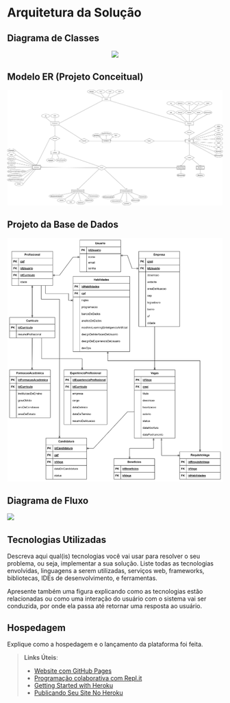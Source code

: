 # Arquitetura da Solução

## Diagrama de Classes

<div align="center">
<img src="https://github-production-user-asset-6210df.s3.amazonaws.com/102912738/269121733-015d5570-2b5b-430b-84b2-55972eb05a30.png" width="700px" />
</div>

## Modelo ER (Projeto Conceitual)
<div align="center">
<img src="./img/diagramaEntidadeRelacionamento.drawio.png" alt="Diagrama Entidade-Relacionamento" width="800px"/>
</div>

## Projeto da Base de Dados

<img src="./img/projetoBD.png" alt="Projeto da Base de Dados">

## Diagrama de Fluxo
<img src="https://github.com/ICEI-PUC-Minas-PMV-ADS/pmv-ads-2023-2-e2-proj-int-t5-eixo_2_grupo_5/assets/102912738/5f9fa09e-2df4-428f-b191-0b2477e36052">



## Tecnologias Utilizadas

Descreva aqui qual(is) tecnologias você vai usar para resolver o seu problema, ou seja, implementar a sua solução. Liste todas as tecnologias envolvidas, linguagens a serem utilizadas, serviços web, frameworks, bibliotecas, IDEs de desenvolvimento, e ferramentas.

Apresente também uma figura explicando como as tecnologias estão relacionadas ou como uma interação do usuário com o sistema vai ser conduzida, por onde ela passa até retornar uma resposta ao usuário.

## Hospedagem

Explique como a hospedagem e o lançamento da plataforma foi feita.

> **Links Úteis**:
>
> - [Website com GitHub Pages](https://pages.github.com/)
> - [Programação colaborativa com Repl.it](https://repl.it/)
> - [Getting Started with Heroku](https://devcenter.heroku.com/start)
> - [Publicando Seu Site No Heroku](http://pythonclub.com.br/publicando-seu-hello-world-no-heroku.html)
